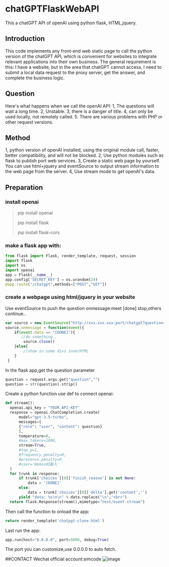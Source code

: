 # chatGPTFlaskWebAPI

This a chatGPT API of openAI using python flask, HTML,jquery.

## Introduction
This code implements any front-end web static page to call the python version of the chatGPT API, which is convenient for websites to integrate relevant applications into their own business.
The general requirement is this: I have a website, but in the area that chatGPT cannot access, I need to submit a local data request to the proxy server, get the answer, and complete the business logic.

## Question
Here's what happens when we call the openAI API:
1, The questions will wait a long time.
2, Unstable.
3, there is a danger of title.
4, can only be used locally, not remotely called.
5. There are various problems with PHP or other request versions.

## Method
1, python version of openAI installed, using the original module call, faster, better compatibility, and will not be blocked.
2, Use python modules such as flask to publish port web services.
3, Create a static web page by yourself. You can use html+jquery and eventSource to output stream information to the web page from the server.
4, Use stream mode to get openAI's data.

## Preparation
### install openai
> pip install openai
> 
> pip install flask
> 
> pip install flask-cors
### make a flask app with:
```python
from flask import Flask, render_template, request, session
import flask
import os
import openai
app = Flask(__name__)
app.config['SECRET_KEY'] = os.urandom(24)
@app.route("/chatgpt",methods=["POST","GET"])
```
### create a webpage using html/jquery in your website
Use eventSource to push the question
onmessage:meet [done] stop,others continue..
```JAVASCRIPT
var source = new EventSource("http://xxx.xxx.xxx:port/chatgpt?question="+q);
source.onmessage = function(event){
    if(event.data == "[DONE]"){
       //do something..
        source.close()
    }else{
        //show in some divs innerHTML
    }
 }
```
In the flask app,get the question parameter
```python
question = request.args.get("question","")
question = str(question).strip()
```
Create a python function use def to connect openai:
```python
def stream():
  openai.api_key = "YOUR API-KEY"
  response = openai.ChatCompletion.create(
      model="gpt-3.5-turbo",
      messages=[
      {"role": "user", "content": question}
      ],
      temperature=0,
      #max_tokens=1000,
      stream=True,
      #top_p=1,
      #frequency_penalty=0,
      #presence_penalty=0,
      #user='Wemio机器人'
  )
  for trunk in response:
      if trunk['choices'][0]['finish_reason'] is not None:
          data = '[DONE]'
      else:
          data = trunk['choices'][0]['delta'].get('content','')
      yield "data: %s\n\n" % data.replace("\n","<br>")
  return flask.Response(stream(),mimetype="text/event-stream")
```
Then call the function to onload the app:
```python
return render_template('chatpgt-clone.html')
```
Last run the app:
```python
app.run(host="0.0.0.0", port=5000, debug=True)
```
The port you can customize,use 0.0.0.0 to auto fetch.

##CONTACT
Wechat official account:simcode
![image](https://user-images.githubusercontent.com/13219746/231336331-85fca8b9-8674-4bcd-ba91-5b04a2585f13.png)

